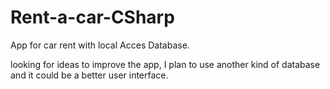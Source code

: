 # Rent-a-car-CSharp
App for car rent with local Acces Database.

looking for ideas to improve the app, I plan to use another kind of database and it could be a better user interface.
